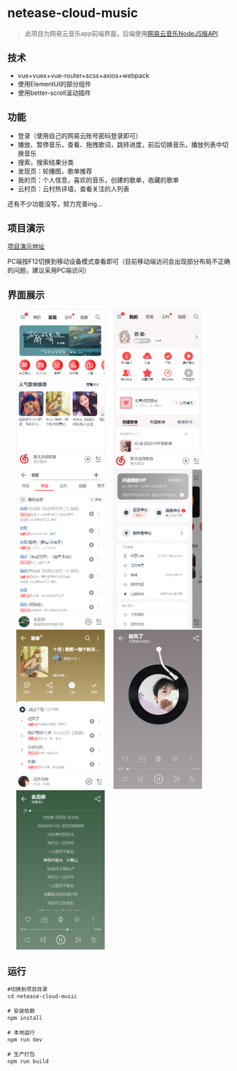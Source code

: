 # netease-cloud-music

> 此项目为网易云音乐app前端界面，后端使用[网易云音乐NodeJS版API](https://binaryify.github.io/NeteaseCloudMusicApi/#/)

## 技术
+ vue+vuex+vue-router+scss+axios+webpack
+ 使用ElementUI的部分组件
+ 使用better-scroll滚动插件

## 功能
+ 登录（使用自己的网易云账号密码登录即可）
+ 播放、暂停音乐，查看、拖拽歌词，跳转进度，前后切换音乐，播放列表中切换音乐
+ 搜索，搜索结果分类
+ 发现页：轮播图，歌单推荐
+ 我的页：个人信息，喜欢的音乐，创建的歌单，收藏的歌单
+ 云村页：云村热评墙，查看关注的人列表

还有不少功能没写，努力完善ing...

## 项目演示
[项目演示地址](http://49.234.89.20:8081) 

PC端按F12切换到移动设备模式查看即可（目前移动端访问会出现部分布局不正确的问题，建议采用PC端访问） 

## 界面展示
<img src="https://github.com/bljessica/netease-cloud-music/blob/master/static/find.png" style="display: inline-block; margin-left: 20px;" width="200px" height="360px" alt="发现页"><img src="https://github.com/bljessica/netease-cloud-music/blob/master/static/mine.png" style="display: inline-block; margin-left: 20px;" width="200px" height="360px" alt="我的页"><img src="https://github.com/bljessica/netease-cloud-music/blob/master/static/search.png" style="display: inline-block; margin-left: 20px;" width="200px" height="360px" alt="搜索页"><img src="https://github.com/bljessica/netease-cloud-music/blob/master/static/menu.png" style="display: inline-block; margin-left: 20px;" width="200px" height="360px" alt="菜单页"><img src="https://github.com/bljessica/netease-cloud-music/blob/master/static/playlist.png" style="display: inline-block; margin-left: 20px;" width="200px" height="360px" alt="歌单页"><img src="https://github.com/bljessica/netease-cloud-music/blob/master/static/cover.png" style="display: inline-block; margin-left: 20px;" width="200px" height="360px" alt="播放页"><img src="https://github.com/bljessica/netease-cloud-music/blob/master/static/lyrics.png" style="display: inline-block; margin-left: 20px;" width="200px" height="360px" alt="歌词页">

## 运行
```
#切换到项目目录
cd netease-cloud-music

# 安装依赖
npm install

# 本地运行
npm run dev

# 生产打包
npm run build

```
